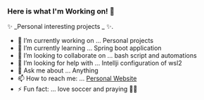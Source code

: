 ### Here is what I'm Working on! 👋

✨ _Personal interesting projects _ ✨.


- 🔭 I’m currently working on ... Personal projects
- 🌱 I’m currently learning ... Spring boot application
- 👯 I’m looking to collaborate on ... bash script and automations
- 🤔 I’m looking for help with ... Intellji configuration of wsl2
- 💬 Ask me about ... Anything
- 📫 How to reach me: ... [Personal Website](https://kirubeltadesse.github.io/)
- ⚡ Fun fact: ... love soccer and praying 🙏🏿

